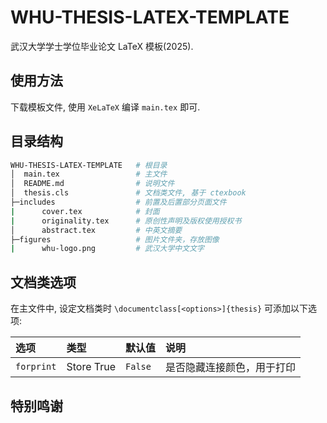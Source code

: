 # WHU-THESIS-LATEX-TEMPLATE
武汉大学学士学位毕业论文 LaTeX 模板(2025).

## 使用方法
下载模板文件, 使用 `XeLaTeX` 编译 `main.tex` 即可.

## 目录结构
```sh
WHU-THESIS-LATEX-TEMPLATE   # 根目录
│  main.tex                 # 主文件
│  README.md                # 说明文件
│  thesis.cls               # 文档类文件, 基于 ctexbook
├─includes                  # 前置及后置部分页面文件
|      cover.tex            # 封面
|      originality.tex      # 原创性声明及版权使用授权书
│      abstract.tex         # 中英文摘要
├─figures					# 图片文件夹，存放图像
|      whu-logo.png			# 武汉大学中文文字
```

## 文档类选项

在主文件中, 设定文档类时 `\documentclass[<options>]{thesis}` 可添加以下选项:

| 选项 | 类型 | 默认值 | 说明 |
| :--- | :--- | :--- | :--- |
| `forprint` | Store True | `False` | 是否隐藏连接颜色，用于打印 |

## 特别鸣谢
